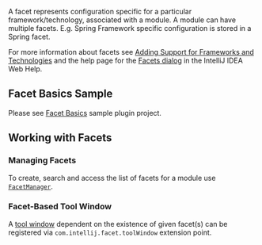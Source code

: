 [//]: # (title: Facet)

<!-- Copyright 2000-2022 JetBrains s.r.o. and other contributors. Use of this source code is governed by the Apache 2.0 license that can be found in the LICENSE file. -->

A facet represents configuration specific for a particular framework/technology, associated with a module.
A module can have multiple facets.
E.g. Spring Framework specific configuration is stored in a Spring facet.

For more information about facets see [Adding Support for Frameworks and Technologies](https://www.jetbrains.com/help/idea/adding-support-for-frameworks-and-technologies.html) and the help page for the [Facets dialog](https://www.jetbrains.com/help/idea/facet-page.html) in the IntelliJ IDEA Web Help.

## Facet Basics Sample
Please see [Facet Basics](https://github.com/JetBrains/intellij-sdk-code-samples/tree/main/facet_basics) sample plugin project.

## Working with Facets

### Managing Facets
To create, search and access the list of facets for a module use [`FacetManager`](%gh-ic%/platform/lang-core/src/com/intellij/facet/FacetManager.java).

### Facet-Based Tool Window
A [tool window](tool_windows.md) dependent on the existence of given facet(s) can be registered via `com.intellij.facet.toolWindow` extension point.
